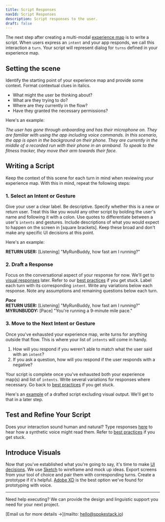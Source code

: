 ```yaml
---
title: Script Responses
navId: Script Responses
description: Script responses to the user.
draft: false
---
```


The next step after creating a multi-modal [experience map](/docs/Design/map-out-integration) is to write a script. When users express an `intent` and your app responds, we call this interaction a `turn`. Your script will represent dialog for `turns` defined in your experience map.

## Setting the scene

Identify the starting point of your experience map and provide some context. Format contextual clues in italics.

- What might the user be thinking about?
- What are they trying to do?
- Where are they currently in the flow?
- Have they granted the necessary permissions?

Here's an example:

_The user has gone through onboarding and has their microphone on. They are familiar with using the app including voice commands. In this scenario, the app is open in the background on their phone. They are currently in the middle of a recorded run with their phone in an armband. To speak to the fitness tracker, they move their arm towards their face._

## Writing a Script

Keep the context of this scene for each turn in mind when reviewing your experience map. With this in mind, repeat the following steps:

### 1. Select an Intent or Gesture

Give your user a clear label. Be descriptive. Specify whether this is a new or return user. Treat this like you would any other script by bolding the user's name and following it with a colon. Use quotes to differentiate between a user's `intents` and gestures. Include descriptions of what you would expect to happen on the screen in [square brackets]. Keep these broad and don't make any specific UI decisions at this point.

Here's an example:

**RETURN USER:** [Listening] "MyRunBuddy, how fast am I running?"

### 2. Draft a Response

Focus on the conversational aspect of your response for now. We'll get to [visual responses](/docs/Design/tips-for-designing-visual-output) later. Refer to our [best practices](/docs/Design/tips-for-writing-dialog) if you get stuck. Label each turn with its corresponding `intent`. Write any variations below each response. Note any assumptions and remaining questions below each turn.

**_Pace_**  
**RETURN USER:** [Listening] "MyRunBuddy, how fast am I running?"  
**MYRUNBUDDY:** [Pace] "You're running a 9-minute mile pace."

### 3. Move to the Next Intent or Gesture

Once you've exhausted your experience map, write turns for anything outside that flow. This is where your list of `intents` will come in handy.

1. How will you respond if you weren't able to match what the user said with an `intent`?
2. If you ask a question, how will you respond if the user responds with a negative?

Your script is complete once you've exhausted both your experience map(s) and list of `intents`. Write several variations for responses where necessary. Go back to [best practices](/docs/Design/tips-for-writing-dialog) if you get stuck.

Here's an [example](https://www.dropbox.com/scl/fi/0weo35v72i901bynq2j8o/MyRunBuddy-MVP-Return-User-PUBLIC.paper?dl=0&rlkey=mzwmhjl00xznfaxxxo17kjjz1) of a drafted script excluding visual output. We'll get to that in a later step.

## Test and Refine Your Script

Does your interaction sound human and natural? Type responses [here](https://labs.spokestack.io/) to hear how a synthetic voice might read them. Refer to [best practices](/docs/Design/tips-for-writing-dialog) if you get stuck.

## Introduce Visuals

Now that you've established what you're going to say, it's time to make [UI decisions](/docs/Design/tips-for-designing-visual-output). We use [Sketch](https://www.sketch.com/) to wireframe and mock up ideas. Export screens from your tool of choice and pair them with corresponding turns.
Create a prototype if it's helpful. [Adobe XD](https://www.adobe.com/products/xd.html) is the best option we've found for prototyping with voice.

---

Need help executing? We can provide the design and linguistic support you need for your next project.

[Email us for more details →](mailto: hello@spokestack.io)
